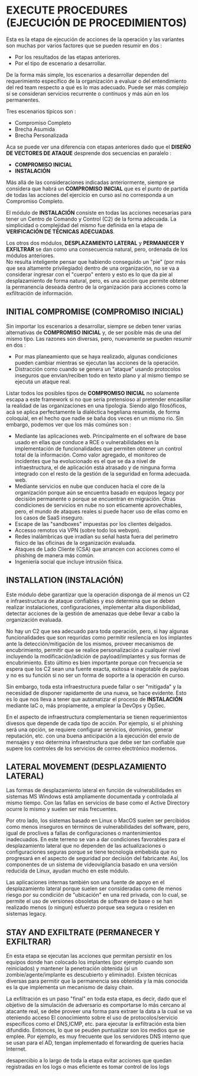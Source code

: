 # EXECUTE PROCEDURES (EJECUCIÓN DE PROCEDIMIENTOS)

Esta es la etapa de ejecución de acciones de la operación y las variantes son muchas por varios factores que se pueden resumir en dos :

- Por los resultados de las etapas anteriores.
- Por el tipo de escenario a desarrollar.  

De la forma más simple, los escenarios a desarrollar dependen del requerimiento específico de la organización a evaluar o del entendimiento del red team respecto a qué es lo mas adecuado.  Puede ser más complejo sí se consideran servicios recurrente o contínuos y más aún en los permanentes.

Tres escenarios típicos son :

- Compromiso Completo
- Brecha Asumida
- Brecha Personalizada

Aca se puede ver una diferencia con etapas anteriores dado que el **DISEÑO DE VECTORES DE ATAQUE** desprende dos secuencias en paralelo :

- **COMPROMISO INICIAL**
- **INSTALACIÓN**

Más allá de las consideraciones indicadas anteriormente, siempre se considera que habrá un **COMPROMISO INICIAL** que es el punto de partida de todas las acciones del ejercicio en curso así no corresponda a un Compromiso Completo.

El módulo de **INSTALACIÓN** consiste en todas las acciones necesarias para tener un Centro de Comando y Control (C2) de la forma adecuada.
La simplicidad o complejidad del mismo fue definida en la etapa de **VERIFICACIÓN DE TÉCNICAS ADECUADAS**.

Los otros dos módulos, **DESPLAZAMIENTO LATERAL** y **PERMANECER Y EXFILTRAR** se dan como una consecuencia natural, pero, ordenada de los módulos anteriores.  
No resulta inteligente pensar que habiendo conseguido un "pie" (por más que sea altamente privilegiado) dentro de una organización, no se va a considerar ingresar con el "cuerpo" entero y esto es lo que da pie al desplazamiento de forma natural, pero, es una acción que permite obtener la permanencia deseada dentro de la organización para acciones como la exfiltración de información.

## INITIAL COMPROMISE (COMPROMISO INICIAL)

Sin importar los escenarios a desarrollar, siempre se deben tener varias alternativas de **COMPROMISO INICIAL** y, de ser posible más de una del mismo tipo.
Las razones son diversas, pero, nuevamente se pueden resumir en dos :

- Por mas planeamiento que se haya realizado, algunas condiciones pueden cambiar mientras se ejecutan las acciones de la operación.
- Distracción como cuando se genera un "ataque" usando protocolos inseguros que envian/reciben todo en texto plano y al mismo tiempo se ejecuta un ataque real.

Listar todos los posibles tipos de **COMPROMISO INICIAL** no solamente escapa a este framework si no que sería pretensioso al pretender encasillar la realidad de las organizaciones en una tipología.  Siendo algo filosóficos, acá se aplica perfectamente la dialéctica hegeliana resumida, de forma coloquial, en el hecho que nadie se baña dos veces en un mismo rio.
Sin embargo, podemos ver que los más comúnes son :

- Mediante las aplicaciones web.  Principalmente en el software de base usado en ellas que conduce a RCE o vulnerabilidades en la implementación de funcionalidades que permiten obtener un control total de la información. Como valor agregado, el monitoreo de incidentes que ha evolucionado es el que se da a nivel de infraestructura, el de aplicación está atrasado y de ninguna forma integrado con el resto de la gestión de la seguridad en forma adecuada.
web.
- Mediante servicios en nube que conducen hacia el core de la organización porque aún se encuentra basado en equipos legacy por decisión permanente o porque se encuentran en migración.  Otras condiciones de servicios en nube no son eticamente aprovechables, pero, el mundo de ataques reales si puede hacer uso de ellas como en los casos de SaaS inseguro.
- Escape de las "sandboxes" impuestas por los clientes delgados.
- Accesso remotos via VPN (sobre todo los webvpn).
- Redes inalámbricas que irradían su señal hasta fuera del perímetro físico de las oficinas de la organización evaluada.
- Ataques de Lado Cliente (CSA) que arrancen con acciones como el phishing de manera más común.
- Ingeniería social que incluye intrusión física.

## INSTALLATION (INSTALACIÓN)

Este módulo debe garantizar que la operación disponga de al menos un C2 e infraestructura de ataque confiables y eso determina que se deben realizar instalaciones, configuraciones, implementar alta disponibilidad, detectar acciones de la gestión de amenazas que debe llevar a cabo la organización evaluada.

No hay un C2 que sea adecuado para toda operación, pero, si hay algunas funcionalidades que son requridas como permitir resilencia en los implantes ante la detección/mitigación de los mismos, proveer mecanismos de encubrimiento, permitir que se realice personalización a cualquier nivel incluyendo la modificación/adición de payload/implantes y sus formas de encubrimiento.
Esto último es bien importante porque con frecuencia se espera que los C2 sean una fuente exacta, exitosa e inagotable de payloas y no es su función si no ser un forma de soporte a la operación en curso.

Sin embargo, toda esta infraestructura puede fallar o ser "mitigada" y la necesidad de disponer rapidamente de una nueva, se hace evidente.  Esto es lo que nos lleva a tener que automatizar el proceso de **INSTALACIÓN** mediante IaC o, más propiamente, a emplear la DevOps y OpSec.

En el aspecto de infraestructura complementaria se tienen requerimientos divesos que depende de cada tipo de acción.
Por ejemplo, si el phishing será una opción, se requiere configurar servicios, dominios, generar reputación, etc. con una buena anticipación a la ejecución del envío de mensajes y eso determina infraestructura que debe ser tan confiable que supere los controles de los servicios de correo electrónico modernos.

## LATERAL MOVEMENT (DESPLAZAMIENTO LATERAL)

Las formas de desplazamiento lateral en función de vulnerabilidades en sistemas MS Windows está ampliamente documentada y controlada al mismo tiempo. Con las fallas en servicios de base como el Active Directory ocurre lo mismo y suelen ser más frecuentes.

Por otro lado, los sistemas basado en Linux o MacOS suelen ser percibidos como menos inseguros en términos de vulnerabilidades del software, pero, igual de proclives a fallas de configuraciones o mantenimientos inadecuados.
En este terreno se van a dar condiciones favorables para el desplazamiento lateral que no dependen de las actualizaciones o configuraciones seguras porque se tiene tecnología embebida que no progresará en el aspecto de seguridad por decisión del fabricante.  Así, los componentes de un sistema de videovigilancia basado en una versión reducida de Linux, ayudan mucho en este módulo.

Las aplicaciones internas también son una fuente de apoyo en el desplazamiento lateral porque suelen ser consideradas como de menos riesgo por su condición de "ubicación" en una red privada, con lo cual, se permite el uso de versiones obsoletas de software de base o se han realizado menos (o ningun) esfuerzo porque sea segura o residen en sistemas legacy.

## STAY AND EXFILTRATE (PERMANECER Y EXFILTRAR)

En esta etapa se ejecutan las acciones que permitan persistir en los equipos donde han colocado los implantes (por ejemplo cuando son reiniciados) y mantener la penetración obtenida (sí un zombie/agente/implante es descubierto y eliminado).
Existen técnicas diversas para permitir que la permanencia sea obtenida y la más conocida es la que implementa un mecanismo de daisy chain.

La exfiltración es un paso "final" en toda esta etapa, es decir, dado que el objetivo de la simulación de adversario es comportarse lo más cercano al atacante real, se debe proveer una forma para extraer la data a la cual se va oteniendo acceso
El conocimiento sobre el uso de protocolos/servicio específicos como el DNS,ICMP, etc. para ejecutar la exfiltración esta bien difundido.  Entonces, lo que se peuden puntualizar son los medios que se emplee.  Por ejemplo,  es muy frecuente que los servidores DNS interno que se usan para el AD, tengan implementado el forwarding de queries hacia Internet.

desapercibio a lo largo de toda la etapa
evitar acciones que quedan registradas en los logs o mas eficiente es tomar control de los logs
